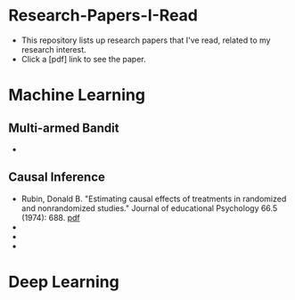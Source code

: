 # Research-Papers-I-Read
- This repository lists up research papers that I've read, related to my research interest.
- Click a [pdf] link to see the paper.

# Machine Learning

## Multi-armed Bandit
- 

## Causal Inference
- Rubin, Donald B. "Estimating causal effects of treatments in randomized and nonrandomized studies." Journal of educational Psychology 66.5 (1974): 688. [pdf](http://www.fsb.muohio.edu/lij14/420_paper_Rubin74.pdf)
- 
- 
- 

# Deep Learning
